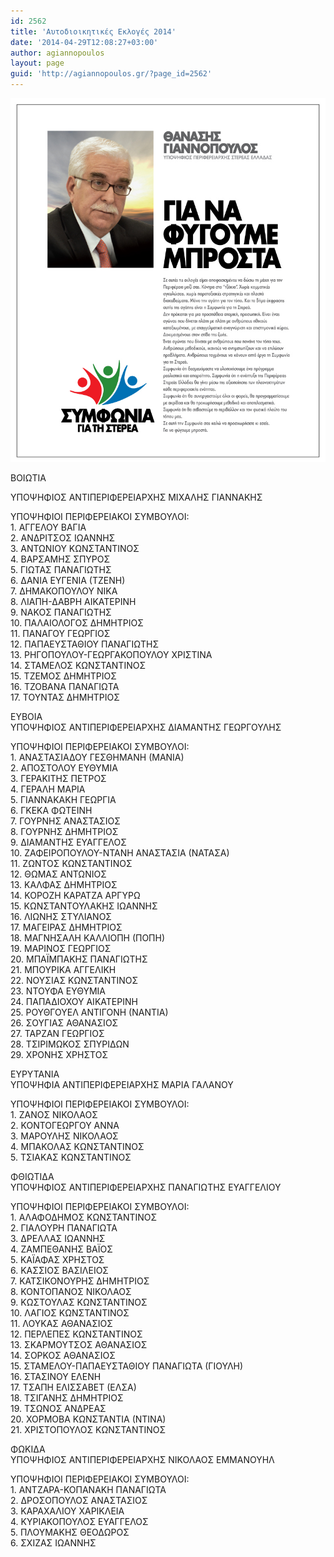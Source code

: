 ```yaml
---
id: 2562
title: 'Αυτοδιοικητικές Εκλογές 2014'
date: '2014-04-29T12:08:27+03:00'
author: agiannopoulos
layout: page
guid: 'http://agiannopoulos.gr/?page_id=2562'
---
```


[![Φυλλάδιο_Γιαννόπουλος](/wp-content/uploads/2014/05/cf86cf85cebbcebbceacceb4ceb9cebf_ceb3ceb9ceb1cebdcebdcf8ccf80cebfcf85cebbcebfcf82.jpg?w=604)](/wp-content/uploads/2014/05/cf86cf85cebbcebbceacceb4ceb9cebf_ceb3ceb9ceb1cebdcebdcf8ccf80cebfcf85cebbcebfcf82.jpg)

ΒΟΙΩΤΙΑ

ΥΠΟΨΗΦΙΟΣ ΑΝΤΙΠΕΡΙΦΕΡΕΙΑΡΧΗΣ ΜΙΧΑΛΗΣ ΓΙΑΝΝΑΚΗΣ

ΥΠΟΨΗΦΙΟΙ ΠΕΡΙΦΕΡΕΙΑΚΟΙ ΣΥΜΒΟΥΛΟΙ:  
1\. ΑΓΓΕΛΟΥ ΒΑΓΙΑ  
2\. ΑΝΔΡΙΤΣΟΣ ΙΩΑΝΝΗΣ  
3\. ΑΝΤΩΝΙΟΥ ΚΩΝΣΤΑΝΤΙΝΟΣ  
4\. ΒΑΡΣΑΜΗΣ ΣΠΥΡΟΣ  
5\. ΓΙΩΤΑΣ ΠΑΝΑΓΙΩΤΗΣ  
6\. ΔΑΝΙΑ ΕΥΓΕΝΙΑ (ΤΖΕΝΗ)  
7\. ΔΗΜΑΚΟΠΟΥΛΟΥ ΝΙΚΑ  
8\. ΛΙΑΠΗ-ΔΑΒΡΗ ΑΙΚΑΤΕΡΙΝΗ  
9\. ΝΑΚΟΣ ΠΑΝΑΓΙΩΤΗΣ  
10\. ΠΑΛΑΙΟΛΟΓΟΣ ΔΗΜΗΤΡΙΟΣ  
11\. ΠΑΝΑΓΟΥ ΓΕΩΡΓΙΟΣ  
12\. ΠΑΠΑΕΥΣΤΑΘΙΟΥ ΠΑΝΑΓΙΩΤΗΣ  
13\. ΡΗΓΟΠΟΥΛΟΥ-ΓΕΩΡΓΑΚΟΠΟΥΛΟΥ ΧΡΙΣΤΙΝΑ  
14\. ΣΤΑΜΕΛΟΣ ΚΩΝΣΤΑΝΤΙΝΟΣ  
15\. ΤΖΕΜΟΣ ΔΗΜΗΤΡΙΟΣ  
16\. ΤΖΟΒΑΝΑ ΠΑΝΑΓΙΩΤΑ  
17\. ΤΟΥΝΤΑΣ ΔΗΜΗΤΡΙΟΣ

ΕΥΒΟΙΑ  
ΥΠΟΨΗΦΙΟΣ ΑΝΤΙΠΕΡΙΦΕΡΕΙΑΡΧΗΣ ΔΙΑΜΑΝΤΗΣ ΓΕΩΡΓΟΥΛΗΣ

ΥΠΟΨΗΦΙΟΙ ΠΕΡΙΦΕΡΕΙΑΚΟΙ ΣΥΜΒΟΥΛΟΙ:  
1\. ΑΝΑΣΤΑΣΙΑΔΟΥ ΓΕΣΘΗΜΑΝΗ (ΜΑΝΙΑ)  
2\. ΑΠΟΣΤΟΛΟΥ ΕΥΘΥΜΙΑ  
3\. ΓΕΡΑΚΙΤΗΣ ΠΕΤΡΟΣ  
4\. ΓΕΡΑΛΗ ΜΑΡΙΑ  
5\. ΓΙΑΝΝΑΚΑΚΗ ΓΕΩΡΓΙΑ  
6\. ΓΚΕΚΑ ΦΩΤΕΙΝΗ  
7\. ΓΟΥΡΝΗΣ ΑΝΑΣΤΑΣΙΟΣ  
8\. ΓΟΥΡΝΗΣ ΔΗΜΗΤΡΙΟΣ  
9\. ΔΙΑΜΑΝΤΗΣ ΕΥΑΓΓΕΛΟΣ  
10\. ΖΑΦΕΙΡΟΠΟΥΛΟΥ-ΝΤΑΝΗ ΑΝΑΣΤΑΣΙΑ (ΝΑΤΑΣΑ)  
11\. ΖΩΝΤΟΣ ΚΩΝΣΤΑΝΤΙΝΟΣ  
12\. ΘΩΜΑΣ ΑΝΤΩΝΙΟΣ  
13\. ΚΑΛΦΑΣ ΔΗΜΗΤΡΙΟΣ  
14\. ΚΟΡΟΖΗ ΚΑΡΑΤΖΑ ΑΡΓΥΡΩ  
15\. ΚΩΝΣΤΑΝΤΟΥΛΑΚΗΣ ΙΩΑΝΝΗΣ  
16\. ΛΙΩΝΗΣ ΣΤΥΛΙΑΝΟΣ  
17\. ΜΑΓΕΙΡΑΣ ΔΗΜΗΤΡΙΟΣ  
18\. ΜΑΓΝΗΣΑΛΗ ΚΑΛΛΙΟΠΗ (ΠΟΠΗ)  
19\. ΜΑΡΙΝΟΣ ΓΕΩΡΓΙΟΣ  
20\. ΜΠΑΪΜΠΑΚΗΣ ΠΑΝΑΓΙΩΤΗΣ  
21\. ΜΠΟΥΡΙΚΑ ΑΓΓΕΛΙΚΗ  
22\. ΝΟΥΣΙΑΣ ΚΩΝΣΤΑΝΤΙΝΟΣ  
23\. ΝΤΟΥΦΑ ΕΥΘΥΜΙΑ  
24\. ΠΑΠΑΔΙΟΧΟΥ ΑΙΚΑΤΕΡΙΝΗ  
25\. ΡΟΥΘΓΟΥΕΛ ΑΝΤΙΓΟΝΗ (ΝΑΝΤΙΑ)  
26\. ΣΟΥΓΙΑΣ ΑΘΑΝΑΣΙΟΣ  
27\. ΤΑΡΖΑΝ ΓΕΩΡΓΙΟΣ  
28\. ΤΣΙΡΙΜΩΚΟΣ ΣΠΥΡΙΔΩΝ  
29\. ΧΡΟΝΗΣ ΧΡΗΣΤΟΣ

ΕΥΡΥΤΑΝΙΑ  
ΥΠΟΨΗΦΙΑ ΑΝΤΙΠΕΡΙΦΕΡΕΙΑΡΧΗΣ ΜΑΡΙΑ ΓΑΛΑΝΟΥ

ΥΠΟΨΗΦΙΟΙ ΠΕΡΙΦΕΡΕΙΑΚΟΙ ΣΥΜΒΟΥΛΟΙ:  
1\. ΖΑΝΟΣ ΝΙΚΟΛΑΟΣ  
2\. ΚΟΝΤΟΓΕΩΡΓΟΥ ΑΝΝΑ  
3\. ΜΑΡΟΥΛΗΣ ΝΙΚΟΛΑΟΣ  
4\. ΜΠΑΚΟΛΑΣ ΚΩΝΣΤΑΝΤΙΝΟΣ  
5\. ΤΣΙΑΚΑΣ ΚΩΝΣΤΑΝΤΙΝΟΣ

ΦΘΙΩΤΙΔΑ  
ΥΠΟΨΗΦΙΟΣ ΑΝΤΙΠΕΡΙΦΕΡΕΙΑΡΧΗΣ ΠΑΝΑΓΙΩΤΗΣ ΕΥΑΓΓΕΛΙΟΥ

ΥΠΟΨΗΦΙΟΙ ΠΕΡΙΦΕΡΕΙΑΚΟΙ ΣΥΜΒΟΥΛΟΙ:  
1\. ΑΛΑΦΟΔΗΜΟΣ ΚΩΝΣΤΑΝΤΙΝΟΣ  
2\. ΓΙΑΛΟΥΡΗ ΠΑΝΑΓΙΩΤΑ  
3\. ΔΡΕΛΛΑΣ ΙΩΑΝΝΗΣ  
4\. ΖΑΜΠΕΘΑΝΗΣ ΒΑΪΟΣ  
5\. ΚΑΪΑΦΑΣ ΧΡΗΣΤΟΣ  
6\. ΚΑΣΣΙΟΣ ΒΑΣΙΛΕΙΟΣ  
7\. ΚΑΤΣΙΚΟΝΟΥΡΗΣ ΔΗΜΗΤΡΙΟΣ  
8\. ΚΟΝΤΟΠΑΝΟΣ ΝΙΚΟΛΑΟΣ  
9\. ΚΩΣΤΟΥΛΑΣ ΚΩΝΣΤΑΝΤΙΝΟΣ  
10\. ΛΑΓΙΟΣ ΚΩΝΣΤΑΝΤΙΝΟΣ  
11\. ΛΟΥΚΑΣ ΑΘΑΝΑΣΙΟΣ  
12\. ΠΕΡΛΕΠΕΣ ΚΩΝΣΤΑΝΤΙΝΟΣ  
13\. ΣΚΑΡΜΟΥΤΣΟΣ ΑΘΑΝΑΣΙΟΣ  
14\. ΣΟΡΚΟΣ ΑΘΑΝΑΣΙΟΣ  
15\. ΣΤΑΜΕΛΟΥ-ΠΑΠΑΕΥΣΤΑΘΙΟΥ ΠΑΝΑΓΙΩΤΑ (ΓΙΟΥΛΗ)  
16\. ΣΤΑΣΙΝΟΥ ΕΛΕΝΗ  
17\. ΤΣΑΠΗ ΕΛΙΣΣΑΒΕΤ (ΕΛΣΑ)  
18\. ΤΣΙΓΑΝΗΣ ΔΗΜΗΤΡΙΟΣ  
19\. ΤΣΩΝΟΣ ΑΝΔΡΕΑΣ  
20\. ΧΟΡΜΟΒΑ ΚΩΝΣΤΑΝΤΙΑ (ΝΤΙΝΑ)  
21\. ΧΡΙΣΤΟΠΟΥΛΟΣ ΚΩΝΣΤΑΝΤΙΝΟΣ

ΦΩΚΙΔΑ  
ΥΠΟΨΗΦΙΟΣ ΑΝΤΙΠΕΡΙΦΕΡΕΙΑΡΧΗΣ ΝΙΚΟΛΑΟΣ ΕΜΜΑΝΟΥΗΛ

ΥΠΟΨΗΦΙΟΙ ΠΕΡΙΦΕΡΕΙΑΚΟΙ ΣΥΜΒΟΥΛΟΙ:  
1\. ΑΝΤΖΑΡΑ-ΚΟΠΑΝΑΚΗ ΠΑΝΑΓΙΩΤΑ  
2\. ΔΡΟΣΟΠΟΥΛΟΣ ΑΝΑΣΤΑΣΙΟΣ  
3\. ΚΑΡΑΧΑΛΙΟΥ ΧΑΡΙΚΛΕΙΑ  
4\. ΚΥΡΙΑΚΟΠΟΥΛΟΣ ΕΥΑΓΓΕΛΟΣ  
5\. ΠΛΟΥΜΑΚΗΣ ΘΕΟΔΩΡΟΣ  
6\. ΣΧΙΖΑΣ ΙΩΑΝΝΗΣ